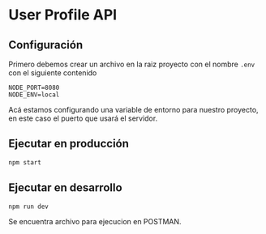 # User Profile API

## Configuración

Primero debemos crear un archivo en la raiz proyecto con el nombre `.env` con el siguiente contenido
```
NODE_PORT=8080
NODE_ENV=local
```
Acá estamos configurando una variable de entorno para nuestro proyecto, en este caso el puerto que usará el servidor.

## Ejecutar en producción


```sh
npm start
```

## Ejecutar en desarrollo


```sh
npm run dev
```
Se encuentra archivo para ejecucion en POSTMAN.